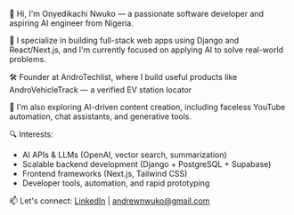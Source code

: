 👋 Hi, I'm Onyedikachi Nwuko — a passionate software developer and aspiring AI engineer from Nigeria.

🚀 I specialize in building full-stack web apps using Django and React/Next.js, and I'm currently focused on applying AI to solve real-world problems.

🛠️ Founder at AndroTechlist, where I build useful products like AndroVehicleTrack — a verified EV station locator

🎯 I'm also exploring AI-driven content creation, including faceless YouTube automation, chat assistants, and generative tools.

🔍 Interests:
- AI APIs & LLMs (OpenAI, vector search, summarization)
- Scalable backend development (Django + PostgreSQL + Supabase)
- Frontend frameworks (Next.js, Tailwind CSS)
- Developer tools, automation, and rapid prototyping

📫 Let's connect: [LinkedIn](https://www.linkedin.com/in/nwuko-onyedikachi) | andrewnwuko@gmail.com




